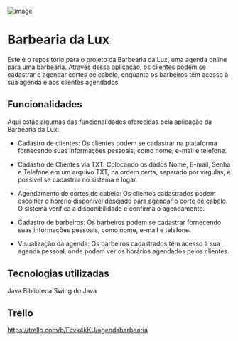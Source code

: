 
![image](https://github.com/roninchris/AgendaBarbearia/assets/102271783/5607e018-aba5-4c1b-bbe5-85841fac3345)

# Barbearia da Lux

Este é o repositório para o projeto da Barbearia da Lux, uma agenda online para uma barbearia. Através dessa aplicação, os clientes podem se cadastrar e agendar cortes de cabelo, enquanto os barbeiros têm acesso à sua agenda e aos clientes agendados.

## Funcionalidades

Aqui estão algumas das funcionalidades oferecidas pela aplicação da Barbearia da Lux:

- Cadastro de clientes: Os clientes podem se cadastrar na plataforma fornecendo suas informações pessoais, como nome, e-mail e telefone.

- Cadastro de Clientes via TXT: Colocando os dados Nome, E-mail, Senha e Telefone em um arquivo TXT, na ordem certa, separado por vírgulas, é possível se cadastrar no sistema e logar.

- Agendamento de cortes de cabelo: Os clientes cadastrados podem escolher o horário disponível desejado para agendar o corte de cabelo. O sistema verifica a disponibilidade e confirma o agendamento.

- Cadastro de barbeiros: Os barbeiros podem se cadastrar fornecendo suas informações pessoais, como nome, e-mail e telefone.

- Visualização da agenda: Os barbeiros cadastrados têm acesso à sua agenda pessoal, onde podem ver os horários agendados pelos clientes.

## Tecnologias utilizadas
Java
Biblioteca Swing do Java

## Trello
https://trello.com/b/Fcvk4kKU/agendabarbearia
